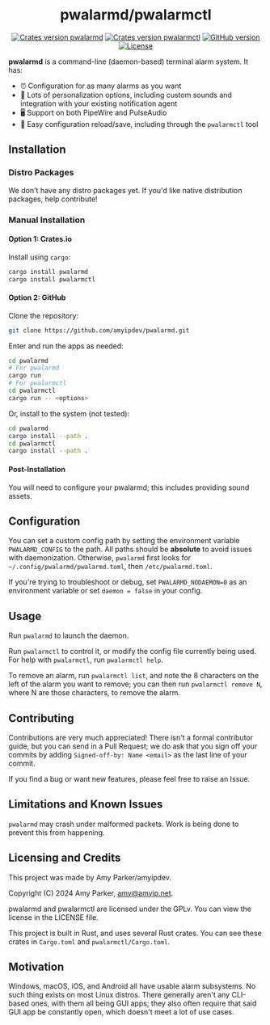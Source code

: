 <div align="center">
<h1>pwalarmd/pwalarmctl</h1>
</div>
<div align="center">

[![Crates version pwalarmd](https://img.shields.io/crates/v/pwalarmd)](https://crates.io/crates/pwalarmd) [![Crates version pwalarmctl](https://img.shields.io/crates/v/pwalarmctl)](https://crates.io/crates/pwalarmctl) [![GitHub version](https:/img.shields.io/github/v/release/amyipdev/pwalarmd)](https://github.com/amyipdev/pwalarmd/releases) [![License](https://img.shields.io/github/license/amyipdev/pwalarmd)](https://www.gnu.org/licenses/old-licenses/gpl-2.0.html)

</div>

**pwalarmd** is a command-line (daemon-based) terminal alarm system. It has:
* ⏰ Configuration for as many alarms as you want
* 🎨 Lots of personalization options, including
  custom sounds and integration with your
  existing notification agent
* 🖥️ Support on both PipeWire and PulseAudio
* 💾 Easy configuration reload/save, including 
  through the `pwalarmctl` tool
  
## Installation

### Distro Packages

We don't have any distro packages yet. If you'd like
native distribution packages, help contribute!

### Manual Installation

#### Option 1: Crates.io

Install using `cargo`:

```sh
cargo install pwalarmd
cargo install pwalarmctl
```

#### Option 2: GitHub

Clone the repository:

``` sh
git clone https://github.com/amyipdev/pwalarmd.git
```

Enter and run the apps as needed:

``` sh
cd pwalarmd
# For pwalarmd
cargo run
# For pwalarmctl
cd pwalarmctl
cargo run -- <options>
```

Or, install to the system (not tested):

``` sh
cd pwalarmd
cargo install --path .
cd pwalarmctl
cargo install --path .
```

#### Post-Installation

You will need to configure your pwalarmd; this
includes providing sound assets.

## Configuration

You can set a custom config path by setting the
environment variable `PWALARMD_CONFIG` to the path.
All paths should be  **absolute** to avoid issues
with daemonization. Otherwise, `pwalarmd` first
looks for `~/.config/pwalarmd/pwalarmd.toml`,
then `/etc/pwalarmd.toml`.

If you're trying to troubleshoot or debug, set
`PWALARMD_NODAEMON=0` as an environment variable or
set `daemon = false` in your config.

## Usage

Run `pwalarmd` to launch the daemon.

Run `pwalarmctl` to control it, or modify the
config file currently being used. For help with
`pwalarmctl`, run `pwalarmctl help`.

To remove an alarm, run `pwalarmctl list`, and note
the 8 characters on the left of the alarm you want
to remove; you can then run `pwalarmctl remove N`,
where N are those characters, to remove the alarm.

## Contributing

Contributions are very much appreciated! There
isn't a formal contributor guide, but you can send
in a Pull Request; we do ask that you sign off
your commits by adding `Signed-off-by: Name <email>`
as the last line of your commit. 

If you find a bug or want new features, please
feel free to raise an Issue.

## Limitations and Known Issues

`pwalarmd` may crash under malformed packets. 
Work is being done to prevent this from happening.

## Licensing and Credits

This project was made by Amy Parker/amyipdev.

Copyright (C) 2024 Amy Parker, amy@amyip.net.

pwalarmd and pwalarmctl are licensed under the
GPLv. You can view the license in the LICENSE file.

This project is built in Rust, and uses several
Rust crates. You can see these crates in `Cargo.toml`
and `pwalarmctl/Cargo.toml`.

## Motivation

Windows, macOS, iOS, and Android all have usable
alarm subsystems. No such thing exists on most Linux
distros. There generally aren't any CLI-based ones,
with them all being GUI apps; they also often 
require that said GUI app be constantly open, 
which doesn't meet a lot of use cases.
